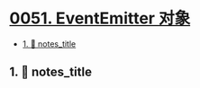 # [0051. EventEmitter 对象](https://github.com/Tdahuyou/TNotes.nodejs/tree/main/notes/0051.%20EventEmitter%20%E5%AF%B9%E8%B1%A1)

<!-- region:toc -->

- [1. 📒 notes_title](#1--notes_title)

<!-- endregion:toc -->

## 1. 📒 notes_title
